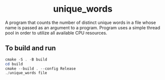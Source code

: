 <h1 align=center>
unique_words
</h1>

A program that counts the number of distinct unique words in a file whose name is passed as an argument to a program. 
Program uses a simple thread pool in order to utilize all available CPU resources.

## To build and run

```powershell
cmake -S . -B build
cd build
cmake --build . --config Release
./unique_words file
```
